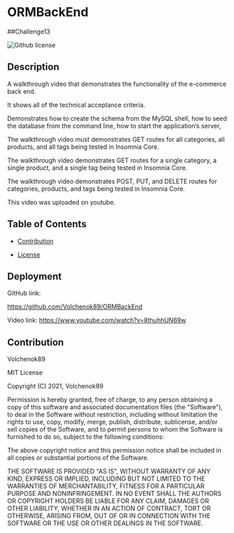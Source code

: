 # ORMBackEnd

##Challenge13

![Github license](https://img.shields.io/badge/license-MIT-blue.svg)

## Description

A walkthrough video that demonstrates the functionality of the e-commerce back end.

It shows all of the technical acceptance criteria.

Demonstrates how to create the schema from the MySQL shell, how to seed the database from the command line, how to start the application’s server,

The walkthrough video must demonstrates GET routes for all categories, all products, and all tags being tested in Insomnia Core.

The walkthrough video  demonstrates GET routes for a single category, a single product, and a single tag being tested in Insomnia Core.

The walkthrough video demonstrates POST, PUT, and DELETE routes for categories, products, and tags being tested in Insomnia Core.

This video was uploaded on youtube.


## Table of Contents
- [Contribution](#contribution)
 

- [License](#license)


## Deployment

GitHub link:

https://github.com/Volchenok89/ORMBackEnd

Video link:
https://www.youtube.com/watch?v=8thuhhUN69w


## Contribution
Volchenok89

 
MIT License

Copyright (C) 2021, Volchenok89

Permission is hereby granted, free of charge, to any person obtaining a copy
of this software and associated documentation files (the "Software"), to deal
in the Software without restriction, including without limitation the rights
to use, copy, modify, merge, publish, distribute, sublicense, and/or sell
copies of the Software, and to permit persons to whom the Software is
furnished to do so, subject to the following conditions:

The above copyright notice and this permission notice shall be included in all
copies or substantial portions of the Software.

THE SOFTWARE IS PROVIDED "AS IS", WITHOUT WARRANTY OF ANY KIND, EXPRESS OR
IMPLIED, INCLUDING BUT NOT LIMITED TO THE WARRANTIES OF MERCHANTABILITY,
FITNESS FOR A PARTICULAR PURPOSE AND NONINFRINGEMENT. IN NO EVENT SHALL THE
AUTHORS OR COPYRIGHT HOLDERS BE LIABLE FOR ANY CLAIM, DAMAGES OR OTHER
LIABILITY, WHETHER IN AN ACTION OF CONTRACT, TORT OR OTHERWISE, ARISING FROM,
OUT OF OR IN CONNECTION WITH THE SOFTWARE OR THE USE OR OTHER DEALINGS IN THE
SOFTWARE.
